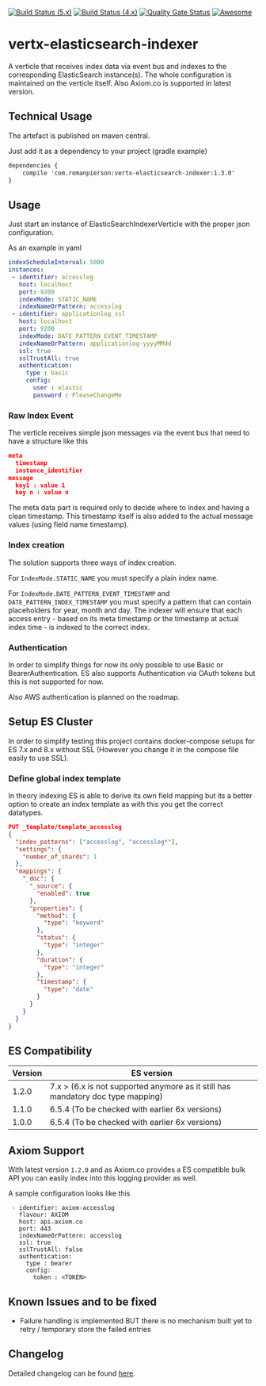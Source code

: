 [![Build Status (5.x)](https://github.com/romanpierson/vertx-web-accesslog/actions/workflows/ci-vert.x-5.x.yml/badge.svg)](https://github.com/romanpierson/vertx-elasticsearch-indexer/actions/workflows/ci-vert.x-5.x.yml)
[![Build Status (4.x)](https://github.com/romanpierson/vertx-web-accesslog/actions/workflows/ci-vert.x-4.x.yml/badge.svg)](https://github.com/romanpierson/vertx-elasticsearch-indexer/actions/workflows/ci-vert.x-4.x.yml)
[![Quality Gate Status](https://sonarcloud.io/api/project_badges/measure?project=romanpierson_vertx-elasticsearch-indexer&metric=alert_status)](https://sonarcloud.io/summary/new_code?id=romanpierson_vertx-elasticsearch-indexer)
[![Awesome](https://cdn.rawgit.com/sindresorhus/awesome/d7305f38d29fed78fa85652e3a63e154dd8e8829/media/badge.svg)](https://github.com/vert-x3/vertx-awesome)

# vertx-elasticsearch-indexer

A verticle that receives index data via event bus and indexes to the corresponding ElasticSearch instance(s). The whole configuration is maintained on the verticle itself.
Also Axiom.co is supported in latest version.

## Technical Usage

The artefact is published on maven central.

Just add it as a dependency to your project (gradle example)

```xml
dependencies {
	compile 'com.romanpierson:vertx-elasticsearch-indexer:1.3.0'
}
```

## Usage

Just start an instance of ElasticSearchIndexerVerticle with the proper json configuration.

As an example in yaml

```yaml
indexScheduleInterval: 5000
instances:
 - identifier: accesslog
   host: localhost
   port: 9200
   indexMode: STATIC_NAME
   indexNameOrPattern: accesslog
 - identifier: applicationlog_ssl
   host: localhost
   port: 9200
   indexMode: DATE_PATTERN_EVENT_TIMESTAMP
   indexNameOrPattern: applicationlog-yyyyMMdd
   ssl: true
   sslTrustAll: true
   authentication:
     type : basic
     config:
       user : elastic
       password : PleaseChangeMe
```

### Raw Index Event

The verticle receives simple json messages via the event bus that need to have a structure like this

```json
meta
  timestamp			
  instance_identifier
message
  key1 : value 1
  key n : value n
```

The meta data part is required only to decide where to index and having a clean timestamp. This timestamp itself is also added to the actual message values (using field name timestamp).

### Index creation
 
The solution supports three ways of index creation. 

For `IndexMode.STATIC_NAME` you must specify a plain index name. 

For `IndexMode.DATE_PATTERN_EVENT_TIMESTAMP` and `DATE_PATTERN_INDEX_TIMESTAMP` you must specify a pattern that can contain placeholders for year, month and day. The indexer will ensure that each access entry - based on its meta timestamp or the timestamp at actual index time - is indexed to the correct index.

### Authentication

In order to simplify things for now its only possible to use Basic or BearerAuthentication. ES also supports Authentication via OAuth tokens but this is not supported for now.

Also AWS authentication is planned on the roadmap.

## Setup ES Cluster

In order to simplify testing this project contains docker-compose setups for ES 7.x and 8.x without SSL (However you change it in the compose file easily to use SSL).

### Define global index template

In theory indexing ES is able to derive its own field mapping but its a better option to create an index template as with this you get the correct datatypes.

```json
PUT _template/template_accesslog
{
  "index_patterns": ["accesslog", "accesslog*"],
  "settings": {
    "number_of_shards": 1
  },
  "mappings": {
    "_doc": {
      "_source": {
        "enabled": true
      },
      "properties": {
        "method": {
          "type": "keyword"
        },
        "status": {
          "type": "integer"
        },
        "duration": {
          "type": "integer"
        },
        "timestamp": {
          "type": "date"
        }
      }
    }
  }
}
```


## ES Compatibility

Version | ES version
----|------ 
1.2.0 | 7.x > (6.x is not supported anymore as it still has mandatory doc type mapping)
1.1.0 | 6.5.4 (To be checked with earlier 6x versions)
1.0.0 | 6.5.4 (To be checked with earlier 6x versions)

## Axiom Support

With latest version `1.2.0` and as Axiom.co provides a ES compatible bulk API you can easily index into this logging provider as well.

A sample configuration looks like this

```
 - identifier: axiom-accesslog
   flavour: AXIOM
   host: api.axiom.co
   port: 443
   indexNameOrPattern: accesslog
   ssl: true
   sslTrustAll: false
   authentication:
     type : bearer
     config:
       token : <TOKEN>
```

## Known Issues and to be fixed

* Failure handling is implemented BUT there is no mechanism built yet to retry / temporary store the failed entries 

## Changelog

Detailed changelog can be found [here](https://github.com/romanpierson/vertx-elasticsearch-indexer/blob/master/CHANGELOG.md).


